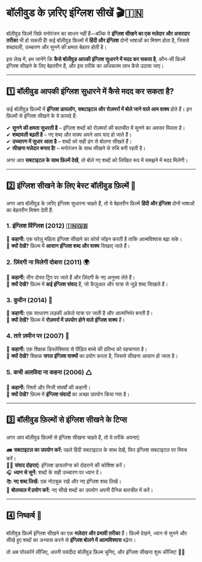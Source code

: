 # **बॉलीवुड के ज़रिए इंग्लिश सीखें 🎬🇮🇳**  

बॉलीवुड फिल्में सिर्फ़ मनोरंजन का साधन नहीं हैं—बल्कि ये **इंग्लिश सीखने का एक मज़ेदार और असरदार तरीका** भी हो सकती हैं! कई बॉलीवुड फ़िल्मों में **हिंदी और इंग्लिश** दोनों भाषाओं का मिश्रण होता है, जिससे शब्दावली, उच्चारण और सुनने की क्षमता बेहतर होती है।

इस लेख में, हम जानेंगे कि **कैसे बॉलीवुड आपकी इंग्लिश सुधारने में मदद कर सकता है**, कौन-सी फ़िल्में इंग्लिश सीखने के लिए बेहतरीन हैं, और इस तरीके का अधिकतम लाभ कैसे उठाया जाए।

---

## **1️⃣ बॉलीवुड आपकी इंग्लिश सुधारने में कैसे मदद कर सकता है?**  

कई बॉलीवुड फ़िल्मों में **इंग्लिश डायलॉग, सबटाइटल और रोज़मर्रा में बोले जाने वाले आम वाक्य** होते हैं। इन फ़िल्मों से इंग्लिश सीखने के ये फ़ायदे हैं:

✔ **सुनने की क्षमता सुधरती है** – इंग्लिश शब्दों को रोज़मर्रा की बातचीत में सुनने का अवसर मिलता है।  
✔ **शब्दावली बढ़ती है** – नए शब्द और वाक्य अपने आप याद हो जाते हैं।  
✔ **उच्चारण में सुधार आता है** – शब्दों को सही ढंग से बोलना सीखते हैं।  
✔ **सीखना मज़ेदार बनता है!** – मनोरंजन के साथ सीखने से रुचि बनी रहती है।  

अगर आप **सबटाइटल के साथ फ़िल्में देखें**, तो बोले गए शब्दों को लिखित रूप में समझने में मदद मिलेगी।

---

## **2️⃣ इंग्लिश सीखने के लिए बेस्ट बॉलीवुड फ़िल्में 🎥**  

अगर आप बॉलीवुड के ज़रिए इंग्लिश सुधारना चाहते हैं, तो ये बेहतरीन फ़िल्में **हिंदी और इंग्लिश** दोनों भाषाओं का बेहतरीन मिश्रण देती हैं:

### **1. इंग्लिश विंग्लिश (2012) 🇮🇳🇬🇧**  
📝 **कहानी:** एक घरेलू महिला इंग्लिश सीखने का कोर्स जॉइन करती है ताकि आत्मविश्वास बढ़ा सके।  
🎯 **क्यों देखें?** फ़िल्म में **आसान इंग्लिश शब्द और वाक्य** सिखाए जाते हैं।

### **2. ज़िंदगी ना मिलेगी दोबारा (2011) 🌍**  
📝 **कहानी:** तीन दोस्त ट्रिप पर जाते हैं और ज़िंदगी के नए अनुभव लेते हैं।  
🎯 **क्यों देखें?** फ़िल्म में **कई इंग्लिश संवाद** हैं, जो कैज़ुअल और यात्रा से जुड़े शब्द सिखाते हैं।  

### **3. कुवीन (2014) 👑**  
📝 **कहानी:** एक साधारण लड़की अकेले यात्रा पर जाती है और आत्मनिर्भर बनती है।  
🎯 **क्यों देखें?** फ़िल्म में **रोज़मर्रा में उपयोग होने वाले इंग्लिश वाक्य** हैं।

### **4. तारे ज़मीन पर (2007) 🎨**  
📝 **कहानी:** एक शिक्षक डिस्लेक्सिया से पीड़ित बच्चे की प्रतिभा को पहचानता है।  
🎯 **क्यों देखें?** शिक्षक **सरल इंग्लिश वाक्यों** का प्रयोग करता है, जिससे सीखना आसान हो जाता है।  

### **5. कभी अलविदा ना कहना (2006) 🛆**  
📝 **कहानी:** रिश्तों और निजी संघर्षों की कहानी।  
🎯 **क्यों देखें?** फ़िल्म में **इंग्लिश संवादों** का अच्छा उपयोग किया गया है।

---

## **3️⃣ बॉलीवुड फ़िल्मों से इंग्लिश सीखने के टिप्स**  

अगर आप बॉलीवुड फ़िल्मों से इंग्लिश सीखना चाहते हैं, तो ये तरीके अपनाएं:

🛲 **सबटाइटल का उपयोग करें:** पहले हिंदी सबटाइटल के साथ देखें, फिर इंग्लिश सबटाइटल पर स्विच करें।  
👨‍🎨 **संवाद दोहराएं:** इंग्लिश डायलॉग्स को दोहराने की कोशिश करें।  
🎧 **ध्यान से सुनें:** शब्दों के सही उच्चारण पर ध्यान दें।  
📚 **नए शब्द लिखें:** एक नोटबुक रखें और नए इंग्लिश शब्द लिखें।  
📝 **बोलचाल में प्रयोग करें:** नए सीखे शब्दों का उपयोग अपनी दैनिक बातचीत में करें।  

---

## **4️⃣ निष्कर्ष 📝**  

बॉलीवुड फ़िल्में इंग्लिश सीखने का एक **मज़ेदार और प्रभावी तरीका** हैं। फ़िल्में देखने, ध्यान से सुनने और सीखे हुए शब्दों का अभ्यास करने से **इंग्लिश बोलने में आत्मविश्वास** बढ़ेगा।  

तो अब पॉपकॉर्न लीजिए, अपनी पसंदीदा बॉलीवुड फ़िल्म चुनिए, और इंग्लिश सीखना शुरू कीजिए! 🍿️🚀  


